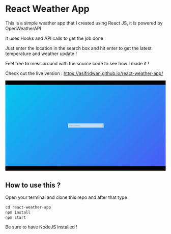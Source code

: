 # React Weather App

This is a simple weather app that I created using React JS, it is powered by OpenWeatherAPI

It uses Hooks and API calls to get the job done

Just enter the location in the search box and hit enter to get the latest temperature and weather update !

Feel free to mess around with the source code to see how I made it !

Check out the live version : https://asifridwan.github.io/react-weather-app/

![Alt Text](https://raw.githubusercontent.com/asifridwan/react-weather-app/main/screens/app_demo.gif)

How to use this ?
-------------------
Open your terminal and clone this repo and after that type :

```
cd react-weather-app
npm install
npm start
```
Be sure to have NodeJS installed !
